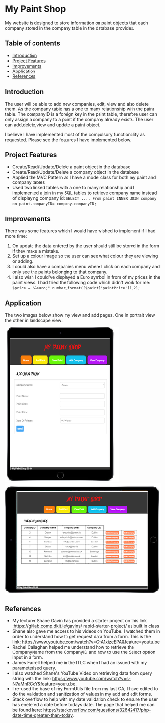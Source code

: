 # My Paint Shop

My website is designed to store information on paint objects that each company stored in the company table in the database provides.

## Table of contents

- [Introduction](#Introduction)
- [Project Features](#project-features)
- [Improvements](#improvements)
- [Application](#application)
- [References](#references)

## Introduction

The user will be able to add new companies, edit, view and also delete them. As the company table has a one to many relationship with the paint table. The companyID is a foreign key in the paint table, therefore user can only assign a company to a paint if the company already exists. The user can add,delete,view and update a paint object.

I believe I have implemented most of the compulsory functionality as requested. Please see the features I have implemented below.

## Project Features

- Create/Read/Update/Delete a paint object in the database
- Create/Read/Update/Delete a company object in the database
- Applied the MVC Pattern as I have a model class for both my paint and company tables
- Used two linked tables with a one to many relationship and I implemented a join in my SQL tables to retrieve company name instead of displaying company id:
  `SELECT .... From paint INNER JOIN company on paint.companyID= company.companyID;`

## Improvements

There was some features which I would have wished to implement if I had more time:

1. On update the data entered by the user should still be stored in the form if they make a mistake.
2. Set up a colour image so the user can see what colour they are viewing or adding.
3. I could also have a companies menu where I click on each company and only see the paints belonging to that company.
4. I also wish I could've displayed a Euro symbol in from of my prices in the paint views. I had tried the following code which didn't work for me: `$price = "&euro;".number_format(($paint['paintPrice']),2);`

## Application

The two images below show my view and add pages. One in portrait view the other in landscape view:

![My Site](./assets/images/site2.png)
![My Site](./assets/images/site1.png)

## References

- My lecturer Shane Gavin has provided a starter project on this link :https://gitlab.comp.dkit.ie/gavins/ rapid-starter-project/ as built in class
- Shane also gave me access to his videos on YouTube. I watched them in order to understand how to get request data from a form. This is the link: https://www.youtube.com/watch?v=G-A1xizeEPA&feature=youtu.be
- Rachel Callaghan helped me understand how to retrieve the CompanyName from the CompanyID and how to use the Select option input in a form.
- James Farrell helped me in the ITLC when I had an issued with my parameterised query.
- I also watched Shane's YouTube Video on retrieving data from query string with the link: https://www.youtube.com/watch?v=s-N7aMnRCxY&feature=youtu.be.
- I re-used the base of my FormUtils file from my last CA, I have edited to do the validation and sanitization of values in my add and edit forms.
- Stack overflow to help with my date validation check to ensure the user has enetered a date before todays date. The page that helped me can be found here: https://stackoverflow.com/questions/32642417/php-date-time-greater-than-today.
